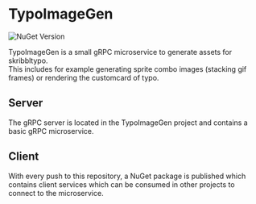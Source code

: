 # TypoImageGen  
![NuGet Version](https://img.shields.io/nuget/v/tobeh.TypoContentService.Client?style=flat&logo=nuget&label=NuGet&color=blue)


TypoImageGen is a small gRPC microservice to generate assets for skribbltypo.  
This includes for example generating sprite combo images (stacking gif frames) or rendering the customcard of typo.

## Server
The gRPC server is located in the TypoImageGen project and contains a basic gRPC microservice.

## Client
With every push to this repository, a NuGet package is published which contains client services which can be consumed in other projects to connect to the microservice.
